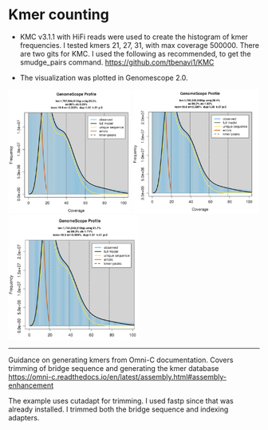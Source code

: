 # Kmer counting

* KMC v3.1.1 with HiFi reads were used to create the histogram of kmer frequencies.  I tested kmers 21, 27, 31, with max coverage 500000.  There are two gits for KMC.  I used the following as recommended, to get the smudge_pairs command. https://github.com/tbenavi1/KMC 

* The visualization was plotted in Genomescope 2.0.

<img src="https://github.com/slmcevoy/gaviota-tarplant/blob/main/genome-size/kmer-distribution/genomescopeGVTPk21.png" height="250"> <img src="https://github.com/slmcevoy/gaviota-tarplant/blob/main/genome-size/kmer-distribution/genomescopeGVTPk27.png" height="250"> <img src="https://github.com/slmcevoy/gaviota-tarplant/blob/main/genome-size/kmer-distribution/genomescopeGVTPk31.png" height="250">



---

Guidance on generating kmers from Omni-C documentation. Covers trimming of bridge sequence and generating the kmer database
https://omni-c.readthedocs.io/en/latest/assembly.html#assembly-enhancement

The example uses cutadapt for trimming.  I used fastp since that was already installed.  I trimmed both the bridge sequence and indexing adapters.
